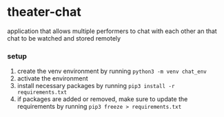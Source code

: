 # theater-chat

application that allows multiple performers to chat with each other an that chat to be watched and stored remotely

### setup

1. create the venv environment by running `python3 -m venv chat_env`
2. activate the environment
3. install necessary packages by running `pip3 install -r requirements.txt`
4. if packages are added or removed, make sure to update the requirements by running `pip3 freeze > requirements.txt`
